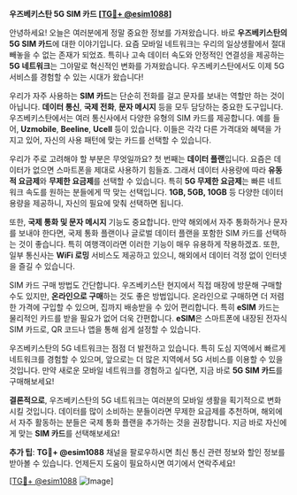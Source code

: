 **우즈베키스탄 5G SIM 카드 [[TG💪+ @esim1088](https://t.me/s/esim1088)]**

안녕하세요! 오늘은 여러분에게 정말 중요한 정보를 가져왔습니다. 바로 **우즈베키스탄의 5G SIM 카드**에 대한 이야기입니다. 요즘 모바일 네트워크는 우리의 일상생활에서 절대 빼놓을 수 없는 존재가 되었죠. 특히나 고속 데이터 속도와 안정적인 연결성을 제공하는 **5G 네트워크**는 그야말로 혁신적인 변화를 가져왔습니다. 우즈베키스탄에서도 이제 5G 서비스를 경험할 수 있는 시대가 왔습니다!

우리가 자주 사용하는 **SIM 카드**는 단순히 전화를 걸고 문자를 보내는 역할만 하는 것이 아닙니다. **데이터 통신**, **국제 전화**, **문자 메시지** 등을 모두 담당하는 중요한 도구입니다. 우즈베키스탄에서는 여러 통신사에서 다양한 유형의 SIM 카드를 제공합니다. 예를 들어, **Uzmobile**, **Beeline**, **Ucell** 등이 있습니다. 이들은 각각 다른 가격대와 혜택을 가지고 있어, 자신의 사용 패턴에 맞는 카드를 선택할 수 있습니다.

우리가 주로 고려해야 할 부분은 무엇일까요? 첫 번째는 **데이터 플랜**입니다. 요즘은 데이터가 없으면 스마트폰을 제대로 사용하기 힘들죠. 그래서 데이터 사용량에 따라 **유동적 요금제**와 **무제한 요금제**를 선택할 수 있습니다. 특히 **5G 무제한 요금제**는 빠른 네트워크 속도를 원하는 분들에게 딱 맞는 선택입니다. **1GB, 5GB, 10GB** 등 다양한 데이터 용량을 제공하니, 자신의 필요에 맞춰 선택하면 됩니다.

또한, **국제 통화 및 문자 메시지** 기능도 중요합니다. 만약 해외에서 자주 통화하거나 문자를 보내야 한다면, 국제 통화 플랜이나 글로벌 데이터 플랜을 포함한 SIM 카드를 선택하는 것이 좋습니다. 특히 여행객이라면 이러한 기능이 매우 유용하게 작용하겠죠. 또한, 일부 통신사는 **WiFi 로밍** 서비스도 제공하고 있으니, 해외에서 데이터 걱정 없이 인터넷을 즐길 수 있습니다.

SIM 카드 구매 방법도 간단합니다. 우즈베키스탄 현지에서 직접 매장에 방문해 구매할 수도 있지만, **온라인으로 구매**하는 것도 좋은 방법입니다. 온라인으로 구매하면 더 저렴한 가격에 구입할 수 있으며, 집까지 배송받을 수 있어 편리합니다. 특히 **eSIM** 카드는 물리적인 카드를 받을 필요가 없어 더욱 간편합니다. **eSIM**은 스마트폰에 내장된 전자식 SIM 카드로, QR 코드나 앱을 통해 쉽게 설정할 수 있습니다.

우즈베키스탄의 5G 네트워크는 점점 더 발전하고 있습니다. 특히 도심 지역에서 빠르게 네트워크를 경험할 수 있으며, 앞으로는 더 많은 지역에서 5G 서비스를 이용할 수 있을 것입니다. 만약 새로운 모바일 네트워크를 경험하고 싶다면, 지금 바로 **5G SIM 카드**를 구매해보세요!

**결론적으로**, 우즈베키스탄의 5G 네트워크는 여러분의 모바일 생활을 획기적으로 변화시킬 것입니다. 데이터를 많이 소비하는 분들이라면 무제한 요금제를 추천하며, 해외에서 자주 활동하는 분들은 국제 통화 플랜을 추가하는 것을 권장합니다. 지금 바로 자신에게 맞는 **SIM 카드**를 선택해보세요!

**추가 팁**: **TG💪+ @esim1088** 채널을 팔로우하시면 최신 통신 관련 정보와 할인 정보를 받아볼 수 있습니다. 언제든지 도움이 필요하시면 여기에서 연락주세요!

[[TG💪+ @esim1088](https://t.me/s/esim1088) ![Image](https://i.postimg.cc/Y0z9fWf4/image.png)]